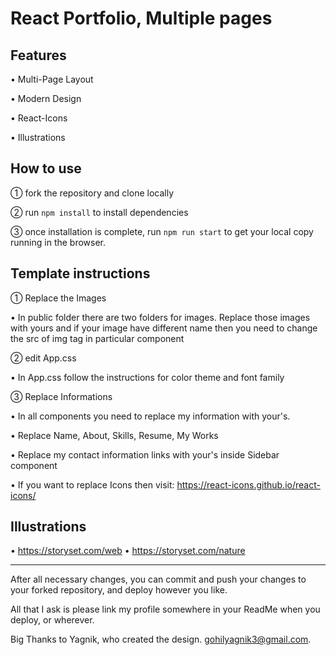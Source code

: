 # React Portfolio, Multiple pages

## Features

• Multi-Page Layout

• Modern Design

• React-Icons

• Illustrations

## How to use

① fork the repository and clone locally

② run `npm install` to install dependencies

③ once installation is complete, run `npm run start` to get your local copy running in the browser.

## Template instructions

① Replace the Images

• In public folder there are two folders for images. Replace those images with yours and if your image have different name then you need to change the src of img tag in particular component

② edit App.css

• In App.css follow the instructions for color theme and font family

③ Replace Informations

• In all components you need to replace my information with your's.

• Replace Name, About, Skills, Resume, My Works

• Replace my contact information links with your's inside Sidebar component

• If you want to replace Icons then visit: https://react-icons.github.io/react-icons/

## Illustrations

• https://storyset.com/web
• https://storyset.com/nature

---

After all necessary changes, you can commit and push your changes to your forked repository, and deploy however you like.

All that I ask is please link my profile somewhere in your ReadMe when you deploy, or wherever.

Big Thanks to Yagnik, who created the design. gohilyagnik3@gmail.com.
